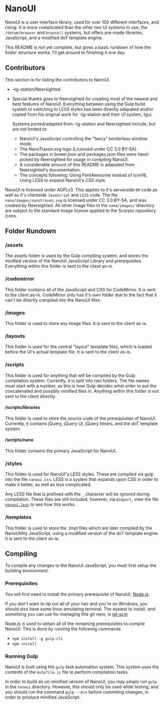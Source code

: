 # NanoUI

NanoUI is a user interface library, used for over 100 different interfaces, and rising.
It is more complicated than the other two UI systems in use, the `/datum/browser` and
`browse()` systems, but offers pre-made libraries, JavaScript, and a modified doT
template engine.

This README is not yet complete, but gives a basic rundown of how the folder structure
works. I'll get around to finishing it one day.

## Contributors

This section is for listing the contributors to NanoUI.

 - -tg-station/Neersighted
  - Special thanks goes to Neersighted for creating most of the newest and best features
    of NanoUI. Everything between using the Gulp build system to switching to LESS styles
    has been directly adapated and/or copied from his original work for -tg-station and
    their UI system, tgui.

    Systems ported/adapted from -tg-station and Neersighted include, but are not limited
    to:

    - NanoUI's JavaScript controlling the "fancy" borderless window mode.
    - The NanoTrasen.svg logo (Licensed under CC 3.0 BY-SA).
    - The packages in bower.json and packages.json files were hand-picked by Neersighted
      for usage in compiling NanoUI.
    - A considerable amount of this README is adapated from Neersighted's documentation.
    - The concepts following: Using FontAwesome instead of icon16, Using LESS to expand
      NanoUI's CSS style.

NanoUI is licensed under AGPLv3. This applies to it's serverside `DM` code as well as it's
clientside `JavaScript` and `LESS` code. The file `nano/images/nanotrasen.svg` is licensed
under CC 3.0 BY-SA, and was created by Neersighted. All other image files in the
`nano/images/` directory are subject to the standard image license applied to the Scorpio
repository icons.

## Folder Rundown

### /assets
The assets folder is used by the Gulp compiling system, and stores the minified version of
the NanoUI JavaScript Library and prerequisites. Everything within this folder is sent to
the client as-is.

### /codemirror
This folder contains all of the JavaScript and CSS for CodeMirror. It is sent to the
client as-is. CodeMirror only has it's own folder due to the fact that it can't be
directly compiled into the NanoUI files.

### /images
This folder is used to store any image files. It is sent to the client as-is.

### /layouts
This folder is used for the central "layout" template files, which is loaded before the
UI's actual template file. It is sent to the client as-is.

### /scripts
This folder is used for anything that will be compiled by the Gulp compilation system.
Currently, it is split into two folders. The file names must start with a number, as this
is how Gulp decides what order to put the concatenated and possibly minified files in.
Anything within this folder is not sent to the client directly.

#### /scripts/libraries
This folder is used to store the source code of the prerequisites of NanoUI. Currently,
it contains jQuery, jQuery UI, jQuery timers, and the doT template system.

#### /scripts/nano
This folder contains the primary JavaScript for NanoUI.

### /styles
This folder is used for NanoUI's LESS styles. These are compiled via gulp into the file
`nanoui.css`. LESS is a system that expands upon CSS in order to make it better, as well
as less complicated.

Any LESS file that is prefixed with the `_` character will be ignored during compilation.
These files are still included, however, via `@import`, view the file
[`nanoui.less`](nano/styles/nanoui.less) to see how this works.


### /templates
This folder is used to store the .tmpl files which are later compiled by the NanoUtility
JavaScript, using a modified version of the doT template engine. It is sent to the client
as-is.

## Compiling
To compile any changes to the NanoUI JavaScript, you must first setup the building
environment.

### Prerequisites
You will first need to install the primary prerequisite of NanoUI, [Node.js](https://nodejs.org).

If you don't want to rip out all of your hair and you're on Windows, you should also have some linux-emulating terminal.
The easiest to install, and something you can use for managing this git repo, is [git-scm](https://git-scm.com/)

Node.js is used to obtain all of the remaining prerequisites to compile NanoUI. This is
done by running the following commands.
 - `npm install -g gulp-cli`
 - `npm install`

### Running Gulp
NanoUI is built using the `gulp` task automation system. This system uses the contents
of the `Gulpfile.js` file to perform compilation tasks.

In order to build an un-minified version of NanoUI, you may simply run `gulp` in the
`nanoui` directory. However, this should only be used while testing, and you should run
the command `gulp --min` before commiting changes, in order to produce minified
JavaScript.
